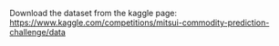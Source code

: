 Download the dataset from the kaggle page: https://www.kaggle.com/competitions/mitsui-commodity-prediction-challenge/data
